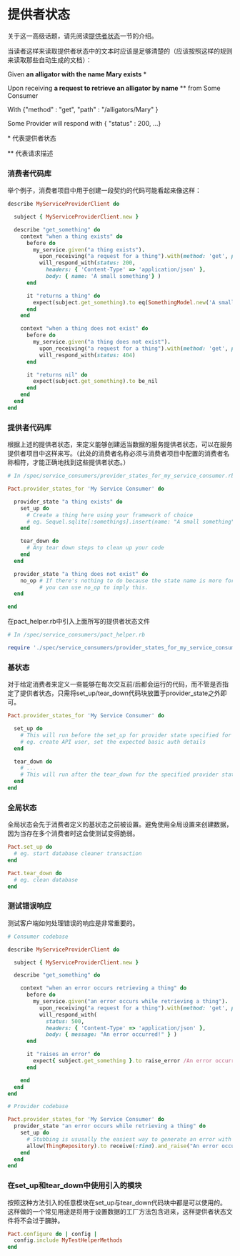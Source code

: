 # 提供者状态

关于这一高级话题，请先阅读[提供者状态](../provider_states.md)一节的介绍。

当读者这样来读取提供者状态中的文本时应该是足够清楚的（应该按照这样的规则来读取那些自动生成的文档）：


Given **an alligator with the name Mary exists** \*

Upon receiving **a request to retrieve an alligator by name** \*\* from Some Consumer

With {"method" : "get", "path" : "/alligators/Mary" }

Some Provider will respond with { "status" : 200, ...}

\* 代表提供者状态

\*\* 代表请求描述

### 消费者代码库

举个例子，消费者项目中用于创建一段契约的代码可能看起来像这样：

```ruby
describe MyServiceProviderClient do

  subject { MyServiceProviderClient.new }

  describe "get_something" do
    context "when a thing exists" do
      before do
        my_service.given("a thing exists").
          upon_receiving("a request for a thing").with(method: 'get', path: '/thing').
          will_respond_with(status: 200,
            headers: { 'Content-Type' => 'application/json' },
            body: { name: 'A small something'} )
      end

      it "returns a thing" do
        expect(subject.get_something).to eq(SomethingModel.new('A small something'))
      end
    end

    context "when a thing does not exist" do
      before do
        my_service.given("a thing does not exist").
          upon_receiving("a request for a thing").with(method: 'get', path: '/thing').
          will_respond_with(status: 404)
      end

      it "returns nil" do
        expect(subject.get_something).to be_nil
      end
    end
  end
end
```

### 提供者代码库

根据上述的提供者状态，来定义能够创建适当数据的服务提供者状态，可以在服务提供者项目中这样来写。（此处的消费者名称必须与消费者项目中配置的消费者名称相符，才能正确地找到这些提供者状态。）

```ruby
# In /spec/service_consumers/provider_states_for_my_service_consumer.rb

Pact.provider_states_for 'My Service Consumer' do

  provider_state "a thing exists" do
    set_up do
      # Create a thing here using your framework of choice
      # eg. Sequel.sqlite[:somethings].insert(name: "A small something")
    end

    tear_down do
      # Any tear down steps to clean up your code
    end
  end

  provider_state "a thing does not exist" do
    no_op # If there's nothing to do because the state name is more for documentation purposes,
          # you can use no_op to imply this.
  end

end
```
在pact_helper.rb中引入上面所写的提供者状态文件

```ruby
# In /spec/service_consumers/pact_helper.rb

require './spec/service_consumers/provider_states_for_my_service_consumer.rb'
```

### 基状态

对于给定消费者来定义一些能够在每次交互前/后都会运行的代码，而不管是否指定了提供者状态，只需将set_up/tear_down代码块放置于provider_state之外即可。

```ruby
Pact.provider_states_for 'My Service Consumer' do

  set_up do
    # This will run before the set_up for provider state specified for the interaction.
    # eg. create API user, set the expected basic auth details
  end

  tear_down do
    # ...
    # This will run after the tear_down for the specified provider state.
  end
end
```

### 全局状态

全局状态会先于消费者定义的基状态之前被设置。避免使用全局设置来创建数据，因为当存在多个消费者时这会使测试变得脆弱。

```ruby
Pact.set_up do
  # eg. start database cleaner transaction
end

Pact.tear_down do
  # eg. clean database
end
```

### 测试错误响应

测试客户端如何处理错误的响应是非常重要的。

```ruby
# Consumer codebase

describe MyServiceProviderClient do

  subject { MyServiceProviderClient.new }

  describe "get_something" do

    context "when an error occurs retrieving a thing" do
      before do
        my_service.given("an error occurs while retrieving a thing").
          upon_receiving("a request for a thing").with(method: 'get', path: '/thing').
          will_respond_with(
            status: 500,
            headers: { 'Content-Type' => 'application/json' },
            body: { message: "An error occurred!" } )
      end

      it "raises an error" do
        expect{ subject.get_something }.to raise_error /An error occurred!/
      end

    end
  end
end
```

```ruby
# Provider codebase

Pact.provider_states_for 'My Service Consumer' do
  provider_state "an error occurs while retrieving a thing" do
    set_up do
      # Stubbing is ususally the easiest way to generate an error with predictable error text.
      allow(ThingRepository).to receive(:find).and_raise("An error occurred!")
    end
  end
end
```

### 在set_up和tear_down中使用引入的模块

按照这种方法引入的任意模块在set_up与tear_down代码块中都是可以使用的。 这样做的一个常见用途是将用于设置数据的工厂方法包含进来，这样提供者状态文件将不会过于臃肿。

```ruby
Pact.configure do | config |
  config.include MyTestHelperMethods
end
```
